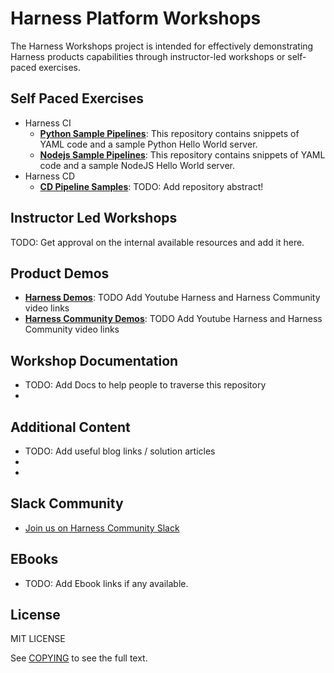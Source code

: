 # Harness Platform Workshops

The Harness Workshops project is intended for effectively demonstrating Harness products capabilities through instructor-led workshops or self-paced exercises.

## Self Paced Exercises

- Harness CI
  - [**Python Sample Pipelines**](https://github.com/harness-community/python-pipeline-samples): This repository contains snippets of YAML code and a sample Python Hello World server.
  - [**Nodejs Sample Pipelines**](https://github.com/harness-community/nodejs-pipeline-samples): This repository contains snippets of YAML code and a sample NodeJS Hello World server.
- Harness CD
  - [**CD Pipeline Samples**](https://github.com/harness-community/cd-pipeline-sample): TODO: Add repository abstract!

## Instructor Led Workshops

TODO: Get approval on the internal available resources and add it here.

## Product Demos
- [**Harness Demos**](): TODO Add Youtube Harness and Harness Community video links
- [**Harness Community Demos**](): TODO Add Youtube Harness and Harness Community video links

## Workshop Documentation

- TODO: Add Docs to help people to traverse this repository
-

## Additional Content

- TODO: Add useful blog links / solution articles
-
-

## Slack Community
- [Join us on Harness Community Slack](https://harnesscommunity.slack.com/join/shared_invite/zt-y4hdqh7p-RVuEQyIl5Hcx4Ck8VCvzBw#/shared-invite/email)

## EBooks

- TODO: Add Ebook links if any available.

## License

MIT LICENSE

See [COPYING](LICENSE) to see the full text.

